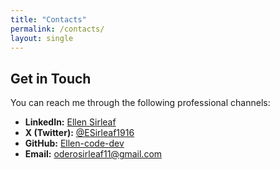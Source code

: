 ```yaml
---
title: "Contacts"
permalink: /contacts/
layout: single
---
```


## Get in Touch

You can reach me through the following professional channels:

- **LinkedIn:** [Ellen Sirleaf](https://www.linkedin.com/in/ellen-sirleaf-745905302/)
- **X (Twitter):** [@ESirleaf1916](https://x.com/ESirleaf1916)
- **GitHub:** [Ellen-code-dev](https://github.com/Ellen-code-dev)
- **Email:** oderosirleaf11@gmail.com

